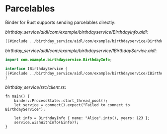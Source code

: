 # Parcelables

Binder for Rust supports sending parcelables directly:

_birthday_service/aidl/com/example/birthdayservice/BirthdayInfo.aidl_:

```java
{{#include ../birthday_service/aidl/com/example/birthdayservice/BirthdayInfo.aidl}}
```

_birthday_service/aidl/com/example/birthdayservice/IBirthdayService.aidl_:

```java
import com.example.birthdayservice.BirthdayInfo;

interface IBirthdayService {
{{#include ../birthday_service/aidl/com/example/birthdayservice/IBirthdayService.aidl:with_info}}
}
```

_birthday_service/src/client.rs_:

```rust,ignore
fn main() {
    binder::ProcessState::start_thread_pool();
    let service = connect().expect("Failed to connect to BirthdayService");

    let info = BirthdayInfo { name: "Alice".into(), years: 123 };
    service.wishWithInfo(&info)?;
}
```

